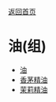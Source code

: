 [返回首页](index.md)  
# 油(组)  
- [油](LQ_Oil.md)  
- [香茅精油](LQ_OilCitronella.md)  
- [茉莉精油](LQ_OilJasmine.md)  
